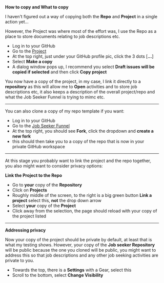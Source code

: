 **How to copy and What to copy**

I haven't figured out a way of copying both the **Repo** and **Project** in a single action yet... 

However, the Project was where most of the effort was, I use the Repo as a place to store documents relating to job descriptions etc. 

- Log in to your GitHub
- Go to the [Project](https://github.com/users/rnddave/projects/13)
- At the top right, just under your GitHub profile pic, click the 3 dots [**...**]
- Select **Make a copy**
- A dialog window pops up, I recommend you select **Draft issues will be copied if selected** and then click **Copy project**

You now have a copy of the project, in my case, I link it directly to a **repository** as this will allow me to **Open** activities and to store job descriptions etc, it also keeps a description of the overall project/repo and what the Job Seeker Funnel is trying to mimc etc. 

___

You can also clone a copy of my repo template if you want:

- Log in to your GitHub
- Go to the [Job Seeker Funnel](https://github.com/rnddave/Job-Seeker-funnel)
- At the top right, you should see **Fork**, click the dropdown and **create a new fork**
- this should then take you to a copy of the repo that is now in your private GitHub workspace

___

At this stage you probably want to link the project and the repo together, you also might want to consider privacy options: 

**Link the Project to the Repo**

- Go to **your** copy of the **Repository**
- Click on **Projects**
- Roughly middle of the screen, to the right is a big green button **Link a project** select this, **not** the drop down arrow
- Select **your** copy of the **Project**
- Click away from the selection, the page should reload with your copy of the project listed

___ 

**Addressing privacy**

Now your copy of the project should be private by default, at least that is what my testing shows. However, your copy of the **Job seeker Repository** will be public because the one you cloned will be public, you might want to address this so that job descriptions and any other job seeking activities are private to you. 

- Towards the top, there is a **Settings** with a Gear, select this
- Scroll to the bottom, select **Change Visibility**
